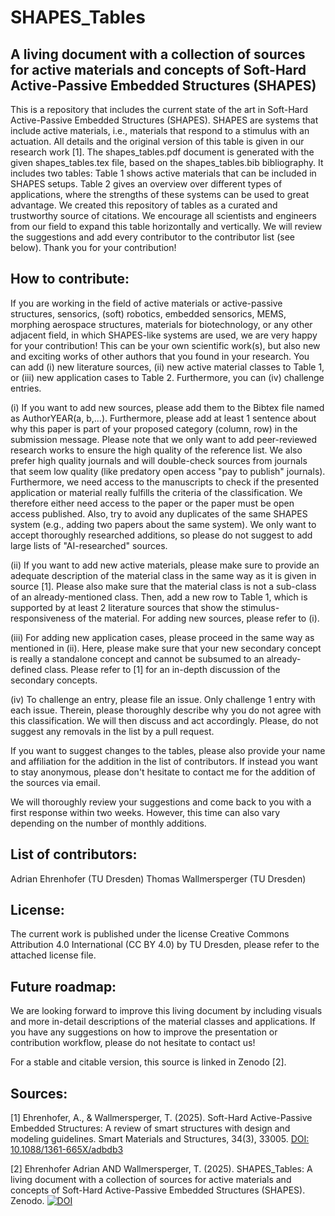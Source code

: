 # SHAPES_Tables
## A living document with a collection of sources for active materials and concepts of Soft-Hard Active-Passive Embedded Structures (SHAPES)

This is a repository that includes the current state of the art in Soft-Hard Active-Passive Embedded Structures (SHAPES).
SHAPES are systems that include active materials, i.e., materials that respond to a stimulus with an actuation. All details and the original version of this table is given in our research work [1].
The shapes_tables.pdf document is generated with the given shapes_tables.tex file, based on the shapes_tables.bib bibliography. It includes two tables: Table 1 shows active materials that can be included in SHAPES setups. Table 2 gives an overview over different types of applications, where the strengths of these systems can be used to great advantage.
We created this repository of tables as a curated and trustworthy source of citations. We encourage all scientists and engineers from our field to expand this table horizontally and vertically. We will review the suggestions and add every contributor to the contributor list (see below). Thank you for your contribution!

## How to contribute:
If you are working in the field of active materials or active-passive structures, sensorics, (soft) robotics, embedded sensorics, MEMS, morphing aerospace structures, materials for biotechnology, or any other adjacent field, in which SHAPES-like systems are used, we are very happy for your contribution! This can be your own scientific work(s), but also new and exciting works of other authors that you found in your research.
You can add (i) new literature sources, (ii) new active material classes to Table 1, or (iii) new application cases to Table 2. Furthermore, you can (iv) challenge entries.

(i) If you want to add new sources, please add them to the Bibtex file named as AuthorYEAR(a, b,...). Furthermore, please add at least 1 sentence about why this paper is part of your proposed category (column, row) in the submission message.
Please note that we only want to add peer-reviewed research works to ensure the high quality of the reference list. We also prefer high quality journals and will double-check sources from journals that seem low quality (like predatory open access "pay to publish" journals). Furthermore, we need access to the manuscripts to check if the presented application or material really fulfills the criteria of the classification. We therefore either need access to the paper or the paper must be open access published. Also, try to avoid any duplicates of the same SHAPES system (e.g., adding two papers about the same system). We only want to accept thoroughly researched additions, so please do not suggest to add large lists of "AI-researched" sources.

(ii) If you want to add new active materials, please make sure to provide an adequate description of the material class in the same way as it is given in source [1]. Please also make sure that the material class is not a sub-class of an already-mentioned class. Then, add a new row to Table 1, which is supported by at least 2 literature sources that show the stimulus-responsiveness of the material. For adding new sources, please refer to (i).

(iii) For adding new application cases, please proceed in the same way as mentioned in (ii). Here, please make sure that your new secondary concept is really a standalone concept and cannot be subsumed to an already-defined class. Please refer to [1] for an in-depth discussion of the secondary concepts.

(iv) To challenge an entry, please file an issue. Only challenge 1 entry with each issue. Therein, please thoroughly describe why you do not agree with this classification. We will then discuss and act accordingly. Please, do not suggest any removals in the list by a pull request.

If you want to suggest changes to the tables, please also provide your name and affiliation for the addition in the list of contributors. If instead you want to stay anonymous, please don't hesitate to contact me for the addition of the sources via email.

We will thoroughly review your suggestions and come back to you with a first response within two weeks. However, this time can also vary depending on the number of monthly additions.

## List of contributors:
Adrian Ehrenhofer (TU Dresden)
Thomas Wallmersperger (TU Dresden)

## License:
The current work is published under the license Creative Commons Attribution 4.0 International (CC BY 4.0) by TU Dresden, please refer to the attached license file.

## Future roadmap:
We are looking forward to improve this living document by including visuals and more in-detail descriptions of the material classes and applications. If you have any suggestions on how to improve the presentation or contribution workflow, please do not hesitate to contact us!

For a stable and citable version, this source is linked in Zenodo [2]. 

## Sources:
[1] Ehrenhofer, A., & Wallmersperger, T. (2025). Soft-Hard Active-Passive Embedded Structures: A review of smart structures with design and modeling guidelines. Smart Materials and Structures, 34(3), 33005. [DOI: 10.1088/1361-665X/adbdb3](https://doi.org/10.1088/1361-665X/adbdb3)

[2] Ehrenhofer Adrian AND Wallmersperger, T. (2025). SHAPES_Tables: A living document with a collection of sources for active materials and concepts of Soft-Hard Active-Passive Embedded Structures (SHAPES). Zenodo. [![DOI](https://zenodo.org/badge/DOI/10.5281/zenodo.15000565.svg)](https://doi.org/10.5281/zenodo.15000565)


